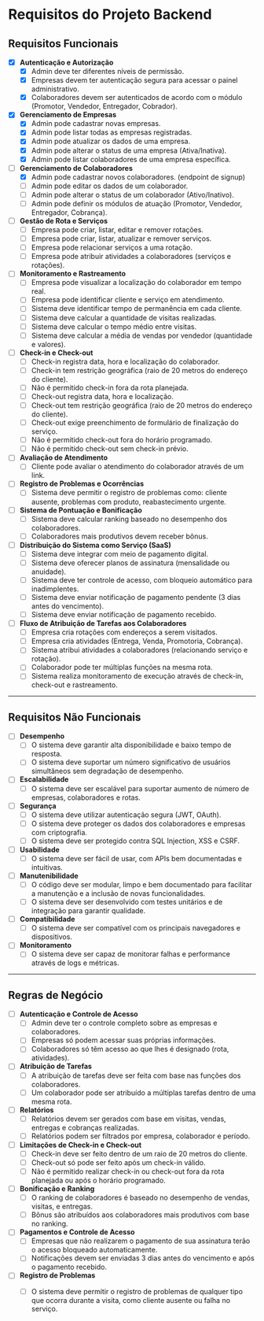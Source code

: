 # Requisitos do Projeto Backend

## Requisitos Funcionais

- [x] **Autenticação e Autorização**
  - [x] Admin deve ter diferentes níveis de permissão.
  - [x] Empresas devem ter autenticação segura para acessar o painel administrativo.
  - [x] Colaboradores devem ser autenticados de acordo com o módulo (Promotor, Vendedor, Entregador, Cobrador).
  
- [X] **Gerenciamento de Empresas**
  - [x] Admin pode cadastrar novas empresas.
  - [x] Admin pode listar todas as empresas registradas.
  - [x] Admin pode atualizar os dados de uma empresa.
  - [X] Admin pode alterar o status de uma empresa (Ativa/Inativa).
  - [x] Admin pode listar colaboradores de uma empresa específica.

- [ ] **Gerenciamento de Colaboradores**
  - [X] Admin pode cadastrar novos colaboradores. (endpoint de signup)
  - [ ] Admin pode editar os dados de um colaborador.
  - [ ] Admin pode alterar o status de um colaborador (Ativo/Inativo).
  - [ ] Admin pode definir os módulos de atuação (Promotor, Vendedor, Entregador, Cobrança).
  
- [ ] **Gestão de Rota e Serviços**
  - [ ] Empresa pode criar, listar, editar e remover rotações.
  - [ ] Empresa pode criar, listar, atualizar e remover serviços.
  - [ ] Empresa pode relacionar serviços a uma rotação.
  - [ ] Empresa pode atribuir atividades a colaboradores (serviços e rotações).
  
- [ ] **Monitoramento e Rastreamento**
  - [ ] Empresa pode visualizar a localização do colaborador em tempo real.
  - [ ] Empresa pode identificar cliente e serviço em atendimento.
  - [ ] Sistema deve identificar tempo de permanência em cada cliente.
  - [ ] Sistema deve calcular a quantidade de visitas realizadas.
  - [ ] Sistema deve calcular o tempo médio entre visitas.
  - [ ] Sistema deve calcular a média de vendas por vendedor (quantidade e valores).

- [ ] **Check-in e Check-out**
  - [ ] Check-in registra data, hora e localização do colaborador.
  - [ ] Check-in tem restrição geográfica (raio de 20 metros do endereço do cliente).
  - [ ] Não é permitido check-in fora da rota planejada.
  - [ ] Check-out registra data, hora e localização.
  - [ ] Check-out tem restrição geográfica (raio de 20 metros do endereço do cliente).
  - [ ] Check-out exige preenchimento de formulário de finalização do serviço.
  - [ ] Não é permitido check-out fora do horário programado.
  - [ ] Não é permitido check-out sem check-in prévio.

- [ ] **Avaliação de Atendimento**
  - [ ] Cliente pode avaliar o atendimento do colaborador através de um link.

- [ ] **Registro de Problemas e Ocorrências**
  - [ ] Sistema deve permitir o registro de problemas como: cliente ausente, problemas com produto, reabastecimento urgente.

- [ ] **Sistema de Pontuação e Bonificação**
  - [ ] Sistema deve calcular ranking baseado no desempenho dos colaboradores.
  - [ ] Colaboradores mais produtivos devem receber bônus.

- [ ] **Distribuição do Sistema como Serviço (SaaS)**
  - [ ] Sistema deve integrar com meio de pagamento digital.
  - [ ] Sistema deve oferecer planos de assinatura (mensalidade ou anuidade).
  - [ ] Sistema deve ter controle de acesso, com bloqueio automático para inadimplentes.
  - [ ] Sistema deve enviar notificação de pagamento pendente (3 dias antes do vencimento).
  - [ ] Sistema deve enviar notificação de pagamento recebido.

- [ ] **Fluxo de Atribuição de Tarefas aos Colaboradores**
  - [ ] Empresa cria rotações com endereços a serem visitados.
  - [ ] Empresa cria atividades (Entrega, Venda, Promotoria, Cobrança).
  - [ ] Sistema atribui atividades a colaboradores (relacionando serviço e rotação).
  - [ ] Colaborador pode ter múltiplas funções na mesma rota.
  - [ ] Sistema realiza monitoramento de execução através de check-in, check-out e rastreamento.

---

## Requisitos Não Funcionais

- [ ] **Desempenho**
  - [ ] O sistema deve garantir alta disponibilidade e baixo tempo de resposta.
  - [ ] O sistema deve suportar um número significativo de usuários simultâneos sem degradação de desempenho.

- [ ] **Escalabilidade**
  - [ ] O sistema deve ser escalável para suportar aumento de número de empresas, colaboradores e rotas.

- [ ] **Segurança**
  - [ ] O sistema deve utilizar autenticação segura (JWT, OAuth).
  - [ ] O sistema deve proteger os dados dos colaboradores e empresas com criptografia.
  - [ ] O sistema deve ser protegido contra SQL Injection, XSS e CSRF.
  
- [ ] **Usabilidade**
  - [ ] O sistema deve ser fácil de usar, com APIs bem documentadas e intuitivas.
  
- [ ] **Manutenibilidade**
  - [ ] O código deve ser modular, limpo e bem documentado para facilitar a manutenção e a inclusão de novas funcionalidades.
  - [ ] O sistema deve ser desenvolvido com testes unitários e de integração para garantir qualidade.

- [ ] **Compatibilidade**
  - [ ] O sistema deve ser compatível com os principais navegadores e dispositivos.

- [ ] **Monitoramento**
  - [ ] O sistema deve ser capaz de monitorar falhas e performance através de logs e métricas.

---

## Regras de Negócio

- [ ] **Autenticação e Controle de Acesso**
  - [ ] Admin deve ter o controle completo sobre as empresas e colaboradores.
  - [ ] Empresas só podem acessar suas próprias informações.
  - [ ] Colaboradores só têm acesso ao que lhes é designado (rota, atividades).

- [ ] **Atribuição de Tarefas**
  - [ ] A atribuição de tarefas deve ser feita com base nas funções dos colaboradores.
  - [ ] Um colaborador pode ser atribuído a múltiplas tarefas dentro de uma mesma rota.

- [ ] **Relatórios**
  - [ ] Relatórios devem ser gerados com base em visitas, vendas, entregas e cobranças realizadas.
  - [ ] Relatórios podem ser filtrados por empresa, colaborador e período.

- [ ] **Limitações de Check-in e Check-out**
  - [ ] Check-in deve ser feito dentro de um raio de 20 metros do cliente.
  - [ ] Check-out só pode ser feito após um check-in válido.
  - [ ] Não é permitido realizar check-in ou check-out fora da rota planejada ou após o horário programado.

- [ ] **Bonificação e Ranking**
  - [ ] O ranking de colaboradores é baseado no desempenho de vendas, visitas, e entregas.
  - [ ] Bônus são atribuídos aos colaboradores mais produtivos com base no ranking.

- [ ] **Pagamentos e Controle de Acesso**
  - [ ] Empresas que não realizarem o pagamento de sua assinatura terão o acesso bloqueado automaticamente.
  - [ ] Notificações devem ser enviadas 3 dias antes do vencimento e após o pagamento recebido.

- [ ] **Registro de Problemas**
  - [ ] O sistema deve permitir o registro de problemas de qualquer tipo que ocorra durante a visita, como cliente ausente ou falha no serviço.

